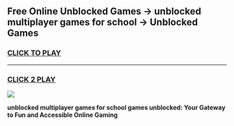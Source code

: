 
## Free Online Unblocked Games → unblocked multiplayer games for school → Unblocked Games
<h3>
<a href="https://premium.freeplayer.one?title=unblocked_multiplayer_games_for_school&ref=21F">CLICK TO PLAY</a></h3>
<hr>

<h3>
<a href="https://premium.freeplayer.one?title=unblocked_multiplayer_games_for_school&ref=21F">CLICK 2 PLAY</a>
  
</h3>

<a href="https://premium.freeplayer.one?title=unblocked_multiplayer_games_for_school&ref=21F/"><img src="https://clearcache.store/games.png"></a>


**unblocked multiplayer games for school games unblocked: Your Gateway to Fun and Accessible Online Gaming**
